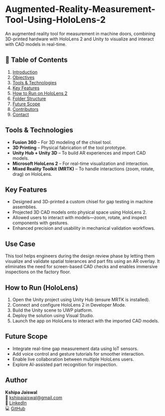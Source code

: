 # Augmented-Reality-Measurement-Tool-Using-HoloLens-2
An augmented reality tool for measurement in machine doors, combining 3D-printed hardware with HoloLens 2 and Unity to visualize and interact with CAD models in real-time.

## 📑 Table of Contents

1. [Introduction](#introduction)  
2. [Objectives](#objectives)  
3. [Tools & Technologies](#tools--technologies)  
4. [Key Features](#key-features)  
5. [How to Run on HoloLens 2](#how-to-run-on-hololens-2)  
6. [Folder Structure](#folder-structure)  
7. [Future Scope](#future-scope)  
8. [Contributors](#contributors)  
9. [Contact](#contact)

## Tools & Technologies

- **Fusion 360** – For 3D modeling of the chisel tool.
- **3D Printing** – Physical fabrication of the tool prototype.
- **Unity Hub + Unity 3D** – To build AR experiences and import CAD models.
- **Microsoft HoloLens 2** – For real-time visualization and interaction.
- **Mixed Reality Toolkit (MRTK)** – To handle interactions (zoom, rotate, drag) on HoloLens.

## Key Features

- Designed and 3D-printed a custom chisel for gap testing in machine assemblies.
- Projected 3D CAD models onto physical space using HoloLens 2.
- Allowed users to interact with models—zoom, rotate, and inspect components with gestures.
- Enhanced precision and usability in mechanical validation workflows.

## Use Case

This tool helps engineers during the design review phase by letting them visualize and validate spatial tolerances and part fits using an AR overlay. It eliminates the need for screen-based CAD checks and enables immersive inspections on the factory floor.

## How to Run (HoloLens)

1. Open the Unity project using Unity Hub (ensure MRTK is installed).
2. Connect and configure HoloLens 2 in Developer Mode.
3. Build the Unity scene to UWP platform.
4. Deploy the solution using Visual Studio.
5. Launch the app on HoloLens to interact with the imported CAD models.

## Future Scope

- Integrate real-time gap measurement data using IoT sensors.
- Add voice control and gesture tutorials for smoother interaction.
- Enable live collaboration between multiple HoloLens users.
- Explore AI-assisted part recognition for inspection.

## Author

**Kshipa Jaiswal**  
📧 [kshipajaiswal@gmail.com](mailto:kshipajaiswal@gmail.com)  
🔗 [LinkedIn](www.linkedin.com/in/kshipa-jaiswal-ab7055220)  
💻 [GitHub]([https://github.com/Kshipajaiswal](https://github.com/Kshipajaiswal))
